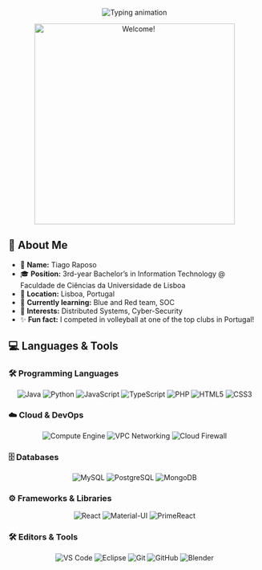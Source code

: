 <!-- Animated typing header -->
<p align="center">
  <img
    src="https://readme-typing-svg.herokuapp.com?font=Fira+Code&size=28&pause=500&color=1E90FF&center=true&width=500&lines=%F0%9F%91%8B+Welcome+to+My+Profile"
    alt="Typing animation"
  />
</p>

<p align="center">
  <img src="https://user-images.githubusercontent.com/74038190/225813708-98b745f2-7d22-48cf-9150-083f1b00d6c9.gif" alt="Welcome!" width="400" />
</p>


## 📝 About Me

- 👤 **Name:** Tiago Raposo  
- 🎓 **Position:** 3rd-year Bachelor’s in Information Technology @ Faculdade de Ciências da Universidade de Lisboa  
- 📍 **Location:** Lisboa, Portugal  
- 🌱 **Currently learning:** Blue and Red team, SOC 
- 🎯 **Interests:** Distributed Systems, Cyber-Security
- ✨ **Fun fact:** I competed in volleyball at one of the top clubs in Portugal!

## 💻 Languages & Tools

### 🛠️ Programming Languages
<p align="center">
  <img alt="Java" src="https://img.shields.io/badge/Java-ED8B00?logo=java&logoColor=white&style=for-the-badge" />
  <img alt="Python" src="https://img.shields.io/badge/Python-3776AB?logo=python&logoColor=white&style=for-the-badge" />
  <img alt="JavaScript" src="https://img.shields.io/badge/JavaScript-F7DF1E?logo=javascript&logoColor=black&style=for-the-badge" />
  <img alt="TypeScript" src="https://img.shields.io/badge/TypeScript-3178C6?logo=typescript&logoColor=white&style=for-the-badge" />
  <img alt="PHP" src="https://img.shields.io/badge/PHP-777BB4?logo=php&logoColor=white&style=for-the-badge" />
  <img alt="HTML5" src="https://img.shields.io/badge/HTML5-E34F26?logo=html5&logoColor=white&style=for-the-badge" />
  <img alt="CSS3" src="https://img.shields.io/badge/CSS3-1572B6?logo=css3&logoColor=white&style=for-the-badge" />
</p>

### ☁️ Cloud & DevOps

<p align="center">
  <img alt="Compute Engine" src="https://img.shields.io/badge/Compute%20Engine-4285F4?logo=googlecloud&logoColor=white&style=for-the-badge" />
  <img alt="VPC Networking" src="https://img.shields.io/badge/VPC%20Networking-4285F4?logo=googlecloud&logoColor=white&style=for-the-badge" />
  <img alt="Cloud Firewall" src="https://img.shields.io/badge/Firewall-4285F4?logo=googlecloud&logoColor=white&style=for-the-badge" />
</p>

### 🗄️ Databases
<p align="center">
  <img alt="MySQL" src="https://img.shields.io/badge/MySQL-4479A1?logo=mysql&logoColor=white&style=for-the-badge" />
  <img alt="PostgreSQL" src="https://img.shields.io/badge/PostgreSQL-336791?logo=postgresql&logoColor=white&style=for-the-badge" />
  <img alt="MongoDB" src="https://img.shields.io/badge/MongoDB-47A248?logo=mongodb&logoColor=white&style=for-the-badge" />
</p>

### ⚙️ Frameworks & Libraries

<p align="center">
  <img alt="React" src="https://img.shields.io/badge/React-20232A?logo=react&logoColor=61DAFB&style=for-the-badge" />
  <img alt="Material-UI" src="https://img.shields.io/badge/Material--UI-007FFF?logo=mui&logoColor=white&style=for-the-badge" />
  <img alt="PrimeReact" src="https://img.shields.io/badge/PrimeReact-00BBFF?logo=primereact&logoColor=white&style=for-the-badge" />
</p>

### 🛠️ Editors & Tools

<p align="center">
  <img alt="VS Code" src="https://img.shields.io/badge/VS%20Code-007ACC?logo=visual-studio-code&logoColor=white&style=for-the-badge" />
  <img alt="Eclipse" src="https://img.shields.io/badge/Eclipse-2C2255?logo=eclipseide&logoColor=white&style=for-the-badge" />
  <img alt="Git" src="https://img.shields.io/badge/Git-F05032?logo=git&logoColor=white&style=for-the-badge" />
  <img alt="GitHub" src="https://img.shields.io/badge/GitHub-181717?logo=github&logoColor=white&style=for-the-badge" />
  <img alt="Blender" src="https://img.shields.io/badge/Blender-F5792A?logo=blender&logoColor=white&style=for-the-badge" />
</p>

